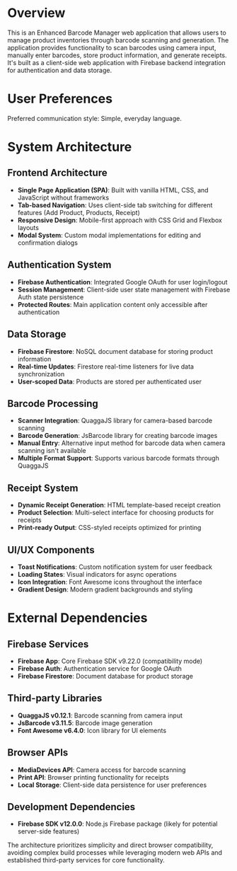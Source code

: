 # Overview

This is an Enhanced Barcode Manager web application that allows users to manage product inventories through barcode scanning and generation. The application provides functionality to scan barcodes using camera input, manually enter barcodes, store product information, and generate receipts. It's built as a client-side web application with Firebase backend integration for authentication and data storage.

# User Preferences

Preferred communication style: Simple, everyday language.

# System Architecture

## Frontend Architecture
- **Single Page Application (SPA)**: Built with vanilla HTML, CSS, and JavaScript without frameworks
- **Tab-based Navigation**: Uses client-side tab switching for different features (Add Product, Products, Receipt)
- **Responsive Design**: Mobile-first approach with CSS Grid and Flexbox layouts
- **Modal System**: Custom modal implementations for editing and confirmation dialogs

## Authentication System
- **Firebase Authentication**: Integrated Google OAuth for user login/logout
- **Session Management**: Client-side user state management with Firebase Auth state persistence
- **Protected Routes**: Main application content only accessible after authentication

## Data Storage
- **Firebase Firestore**: NoSQL document database for storing product information
- **Real-time Updates**: Firestore real-time listeners for live data synchronization
- **User-scoped Data**: Products are stored per authenticated user

## Barcode Processing
- **Scanner Integration**: QuaggaJS library for camera-based barcode scanning
- **Barcode Generation**: JsBarcode library for creating barcode images
- **Manual Entry**: Alternative input method for barcode data when camera scanning isn't available
- **Multiple Format Support**: Supports various barcode formats through QuaggaJS

## Receipt System
- **Dynamic Receipt Generation**: HTML template-based receipt creation
- **Product Selection**: Multi-select interface for choosing products for receipts
- **Print-ready Output**: CSS-styled receipts optimized for printing

## UI/UX Components
- **Toast Notifications**: Custom notification system for user feedback
- **Loading States**: Visual indicators for async operations
- **Icon Integration**: Font Awesome icons throughout the interface
- **Gradient Design**: Modern gradient backgrounds and styling

# External Dependencies

## Firebase Services
- **Firebase App**: Core Firebase SDK v9.22.0 (compatibility mode)
- **Firebase Auth**: Authentication service for Google OAuth
- **Firebase Firestore**: Document database for product storage

## Third-party Libraries
- **QuaggaJS v0.12.1**: Barcode scanning from camera input
- **JsBarcode v3.11.5**: Barcode image generation
- **Font Awesome v6.4.0**: Icon library for UI elements

## Browser APIs
- **MediaDevices API**: Camera access for barcode scanning
- **Print API**: Browser printing functionality for receipts
- **Local Storage**: Client-side data persistence for user preferences

## Development Dependencies
- **Firebase SDK v12.0.0**: Node.js Firebase package (likely for potential server-side features)

The architecture prioritizes simplicity and direct browser compatibility, avoiding complex build processes while leveraging modern web APIs and established third-party services for core functionality.